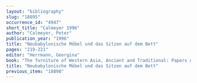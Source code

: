 ```yaml
---
layout: "bibliography"
slug: "18895"
occurrence_id: "4947"
short_title: "Calmeyer 1996"
author: "Calmeyer, Peter"
publication_year: "1996"
title: "Neubabylonische Möbel und das Sitzen auf dem Bett"
pages: "219-221"
editor: "Herrmann, Georgina"
book: "The furniture of Western Asia, Ancient and Traditional: Papers of the Conference Held at the Institute of Archaeology, University College London, June 28 to 30, 1993 (Mainz)"
title: "Neubabylonische Möbel und das Sitzen auf dem Bett"
previous_item: "18898"
---
```

